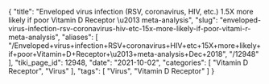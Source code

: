 {
    "title": "Enveloped virus infection (RSV, coronavirus, HIV, etc.) 1.5X more likely if poor Vitamin D Receptor \u2013 meta-analysis",
    "slug": "enveloped-virus-infection-rsv-coronavirus-hiv-etc-15x-more-likely-if-poor-vitami-r-meta-analysis",
    "aliases": [
        "/Enveloped+virus+infection+RSV+coronavirus+HIV+etc+15X+more+likely+if+poor+Vitamin+D+Receptor+\u2013+meta-analysis+Dec+2018",
        "/12948"
    ],
    "tiki_page_id": 12948,
    "date": "2021-10-02",
    "categories": [
        "Vitamin D Receptor",
        "Virus"
    ],
    "tags": [
        "Virus",
        "Vitamin D Receptor"
    ]
}
